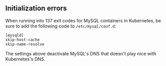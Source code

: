 ## Initialization errors

When running into 137 exit codes for MySQL containers in Kubernetes,
be sure to add the following code to `/etc/mysql/conf.d`:

```[conf]
[mysqld]
skip-host-cache
skip-name-resolve
```

The settings above deactivate MySQL's DNS that doesn't play nice
with Kubernetes's DNS.

